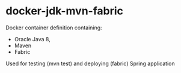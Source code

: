# docker-jdk-mvn-fabric

Docker container definition containing:
- Oracle Java 8,
- Maven
- Fabric

Used for testing (mvn test) and deploying (fabric) Spring application

